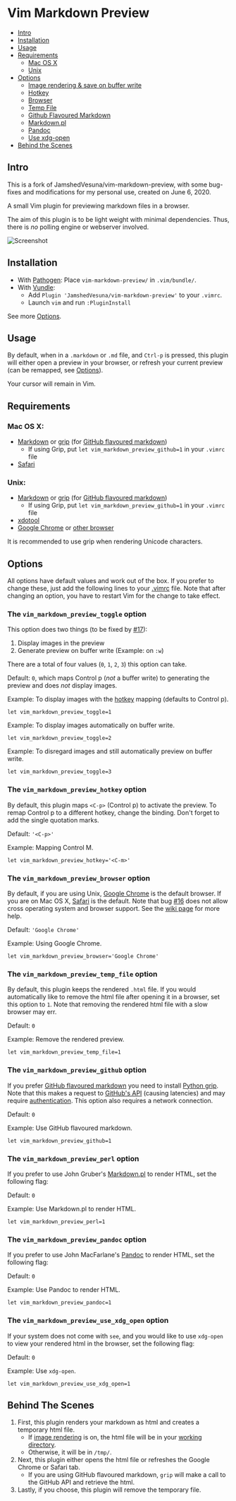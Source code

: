 Vim Markdown Preview
====================

- [Intro](#intro)
- [Installation](#installation)
- [Usage](#usage)
- [Requirements](#requirements)
    - [Mac OS X](#mac-os-x)
    - [Unix](#unix)
- [Options](#options)
    - [Image rendering & save on buffer write](#toggle)
    - [Hotkey](#hotkey)
    - [Browser](#browser)
    - [Temp File](#temp)
    - [Github Flavoured Markdown](#github)
    - [Markdown.pl](#perl)
    - [Pandoc](#pandoc)
    - [Use xdg-open](#xdg)
- [Behind the Scenes](#behind-the-scenes)

Intro
-----
This is a fork of JamshedVesuna/vim-markdown-preview, with some bug-fixes and modifications for my personal use, created on June 6, 2020.

A small Vim plugin for previewing markdown files in a browser.

The aim of this plugin is to be light weight with minimal dependencies. Thus, there is *no* polling engine or webserver involved.

![Screenshot](http://i.imgur.com/1hvnXwA.gif?raw=true "Preview on buffer write using Unix")

Installation
------------

* With [Pathogen](https://github.com/tpope/vim-pathogen): Place `vim-markdown-preview/` in `.vim/bundle/`.
* With [Vundle](https://github.com/VundleVim/Vundle.vim):
    * Add `Plugin 'JamshedVesuna/vim-markdown-preview'` to your `.vimrc`.
    * Launch `vim` and run `:PluginInstall`

See more [Options](#options).

Usage
-----

By default, when in a `.markdown` or `.md` file, and  `Ctrl-p` is pressed, this plugin will either open a preview in your browser, or refresh your current preview (can be remapped, see [Options](#options)).

Your cursor will remain in Vim.

Requirements
------------

### Mac OS X:

* [Markdown](http://daringfireball.net/projects/markdown/) or [grip](https://github.com/joeyespo/grip) (for [GitHub flavoured markdown](#github))
    * If using Grip, put `let vim_markdown_preview_github=1` in your `.vimrc` file
* [Safari](https://www.apple.com/safari/)

### Unix:

* [Markdown](http://daringfireball.net/projects/markdown/) or [grip](https://github.com/joeyespo/grip) (for [GitHub flavoured markdown](#github))
    * If using Grip, put `let vim_markdown_preview_github=1` in your `.vimrc` file
* [xdotool](https://github.com/jordansissel/xdotool)
* [Google Chrome](https://www.google.com/chrome/browser/) or [other browser](https://github.com/JamshedVesuna/vim-markdown-preview/wiki/Use-other-browser-to-preview-markdown#ubuntu-or-debian)

It is recommended to use grip when rendering Unicode characters.

Options
-------
All options have default values and work out of the box. If you prefer to change these, just add the following lines to your [.vimrc](http://vim.wikia.com/wiki/Open_vimrc_file) file.
Note that after changing an option, you have to restart Vim for the change to take effect.

<a name='toggle'></a>
### The `vim_markdown_preview_toggle` option

This option does two things (to be fixed by [#17](https://github.com/JamshedVesuna/vim-markdown-preview/issues/17)):

1. Display images in the preview
2. Generate preview on buffer write (Example: on `:w`)

There are a total of four values (`0`, `1`, `2`, `3`) this option can take.

Default: `0`, which maps Control p (*not* a buffer write) to generating the preview and does *not* display images.

Example: To display images with the [hotkey](#hotkey) mapping (defaults to Control p).
```vim
let vim_markdown_preview_toggle=1
```

Example: To display images automatically on buffer write.
```vim
let vim_markdown_preview_toggle=2
```

Example: To disregard images and still automatically preview on buffer write.
```vim
let vim_markdown_preview_toggle=3
```

<a name='hotkey'></a>
### The `vim_markdown_preview_hotkey` option

By default, this plugin maps `<C-p>` (Control p) to activate the preview. To remap Control p to a different hotkey, change the binding. Don't forget to add the single quotation marks.

Default: `'<C-p>'`

Example: Mapping Control M.
```vim
let vim_markdown_preview_hotkey='<C-m>'
```

<a name='browser'></a>
### The `vim_markdown_preview_browser` option

By default, if you are using Unix, [Google Chrome](https://www.google.com/chrome/) is the default browser. If you are on Mac OS X, [Safari](https://www.apple.com/safari/) is the default.
Note that bug [#16](https://github.com/JamshedVesuna/vim-markdown-preview/issues/16) does not allow cross operating system and browser support. See the [wiki page](https://github.com/JamshedVesuna/vim-markdown-preview/wiki/Use-other-browser-to-preview-markdown) for more help.

Default: `'Google Chrome'`

Example: Using Google Chrome.
```vim
let vim_markdown_preview_browser='Google Chrome'
```

<a name='temp'></a>
### The `vim_markdown_preview_temp_file` option

By default, this plugin keeps the rendered `.html` file. If you would automatically like to remove the html file after opening it in a browser, set this option to `1`. Note that removing the rendered html file with a slow browser may err.

Default: `0`

Example: Remove the rendered preview.
```vim
let vim_markdown_preview_temp_file=1
```

<a name='github'></a>
### The `vim_markdown_preview_github` option

If you prefer [GitHub flavoured markdown](https://help.github.com/articles/github-flavored-markdown/) you need to install [Python grip](https://github.com/joeyespo/grip). Note that this makes a request to [GitHub's API](https://developer.github.com/v3/markdown/) (causing latencies) and may require [authentication](https://github.com/joeyespo/grip#access). This option also requires a network connection.

Default: `0`

Example: Use GitHub flavoured markdown.
```vim
let vim_markdown_preview_github=1
```

<a name='perl'></a>
### The `vim_markdown_preview_perl` option
If you prefer to use John Gruber's [Markdown.pl](https://daringfireball.net/projects/markdown/) to render HTML, set the following flag:

Default: `0`

Example: Use Markdown.pl to render HTML.
```vim
let vim_markdown_preview_perl=1
```

<a name='pandoc'></a>
### The `vim_markdown_preview_pandoc` option
If you prefer to use John MacFarlane's [Pandoc](http://pandoc.org/) to render HTML, set the following flag:

Default: `0`

Example: Use Pandoc to render HTML.
```vim
let vim_markdown_preview_pandoc=1
```

<a name='xdg'></a>
### The `vim_markdown_preview_use_xdg_open` option

If your system does not come with `see`, and you would like to use `xdg-open` to view your rendered html in the browser, set the following flag:

Default: `0`

Example: Use `xdg-open`.
```vim
let vim_markdown_preview_use_xdg_open=1
```

Behind The Scenes
-----------------

1. First, this plugin renders your markdown as html and creates a temporary html file.
    * If [image rendering](#toggle) is on, the html file will be in your [working directory](https://en.wikipedia.org/wiki/Working_directory).
    * Otherwise, it will be in `/tmp/`.
2. Next, this plugin either opens the html file or refreshes the Google Chrome or Safari tab.
    * If you are using GitHub flavoured markdown, `grip` will make a call to the GitHub API and retrieve the html.
3. Lastly, if you choose, this plugin will remove the temporary file.
